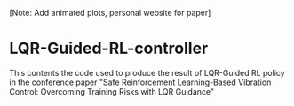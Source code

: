 [Note: Add animated plots, personal website for paper]
# LQR-Guided-RL-controller
This contents the code used to produce the result of LQR-Guided RL policy in the conference paper "Safe Reinforcement Learning-Based Vibration Control: Overcoming Training Risks with LQR Guidance"
